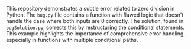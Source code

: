 This repository demonstrates a subtle error related to zero division in Python. The `bug.py` file contains a function with flawed logic that doesn't handle the case where both inputs are 0 correctly. The solution, found in `bugSolution.py`, corrects this by restructuring the conditional statements. This example highlights the importance of comprehensive error handling, especially in functions with multiple conditional paths.